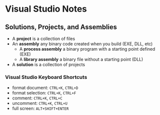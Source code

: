 # Visual Studio Notes

## Solutions, Projects, and Assemblies
* A **project** is a collection of files
* An **assembly** any binary code created when you build (EXE, DLL, etc)
  * A **process assembly** a binary program with a starting point defined (EXE)
  * A **library assembly** a binary file without a starting point (DLL)
* A **solution** is a collection of projects

### Visual Studio Keyboard Shortcuts
* format document: `CTRL+K`, `CTRL+D`
* format selection: `CTRL+K`, `CTRL+F`
* comment: `CTRL+K`, `CTRL+C`
* uncomment: `CTRL+K`, `CTRL+U`
* full screen: `ALT+SHIFT+ENTER`
